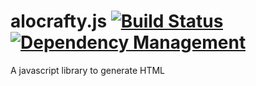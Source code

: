 alocrafty.js [![Build Status](https://travis-ci.org/gerardorf/alocrafty.js.svg?branch=master)](https://travis-ci.org/gerardorf/alocrafty.js) [![Dependency Management](https://david-dm.org/gerardorf/alocrafty.js.png)](https://david-dm.org/gerardorf/alocrafty.js.png)
================================================

A javascript library to generate HTML

